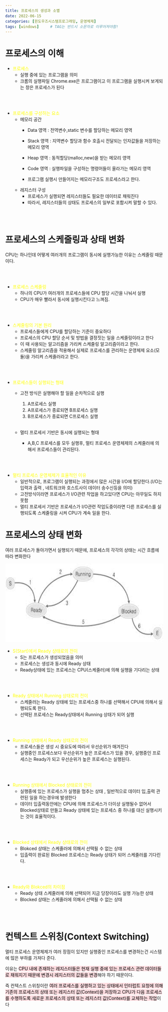 ```yaml
---
title: 프로세스의 생성과 소멸
date: 2022-06-15
categories: [윈도우즈시스템프로그래밍, 운영체제]
tags: [windows]		# TAG는 반드시 소문자로 이루어져야함!
---
```


프로세스의 이해
=========================

* <span style="color:yellow">프로세스</span>
  * 실행 중에 있는 프로그램을 의미
  * 크롬의 실행파일 Chrome.exe은 프로그램이고 이 프로그램을 실행시켜 보게되는 창은 프로세스가 된다

<br><br>

* <span style="color:yellow">프로세스를 구성하는 요소</span>
  * 메모리 공간
    * Data 영역 : 전역변수,static 변수를 할당하는 메모리 영역
    * Stack 영역 : 지역변수 할당과 함수 호출시 전달되는 인자값들을 저장하는 메모리 영역
    * Heap 영역 : 동적할당(malloc,new)을 받는 메모리 영역
    * Code 영역 : 실행파일을 구성하는 명령어들이 올라가는 메모리 영역

    * 프로그램 실행시 만들어지는 메모리구조도 프로세스라고 한다.
  * 레지스터 구성
    * 프로세스가 실행되면 레지스터들도 필요한 데이터로 채워진다
    * 따라서, 레지스터들의 상태도 프로세스의 일부로 포함시켜 말할 수 있다.

<br><br>

프로세스의 스케줄링과 상태 변화
============================
 CPU는 하나인데 어떻게 여러개의 프로그램이 동시에 실행가능한 이유는 스케줄링 때문이다.
 
 <br><br>


* <span style="color:yellow">프로세스 스케줄링</span>
  * 하나의 CPU가 여러개의 프로세스들에 CPU 할당 시간을 나눠서 실행
  * CPU가 매우 빨라서 동시에 실행시킨다고 느껴짐.

<br><br>

* <span style="color:yellow">스케줄링의 기본 원리</span>
  * 프로세스들에게 CPU를 할당하는 기준이 중요하다
  * 프로세스의 CPU 할당 순서 및 방법을 결정짓는 일을 스케줄링이라고 한다
  * 이 때 사용되는 알고리즘을 가리켜 스케줄링 알고리즘이라고 한다.
  * 스케줄링 알고리즘을 적용해서 실제로 프로세스를 관리하는 운영체제 요소(모듈)을 가리켜 스케줄러라고 한다.

<br><br>


* <span style="color:yellow">프로세스들이 실행되는 형태</span>
  * 고전 방식은 실행해야 할 일을 순차적으로 실행
    1.  A프로세스 실행
    2.  A프로세스가 종료되면 B프로세스 실행
    3.  B프로세스가 종료되면 C프로세스 실행  <br><br>
  
  * 멀티 프로세서 기반은 동시에 실행되는 형태
    * A,B,C 프로세스를 모두 실행후, 멀티 프로세스 운영체제의 스케줄러에 의해서 프로세스들이 관리된다.

<br><br>

* <span style="color:yellow">멀티 프로세스 운영체제가 효율적인 이유</span>
  * 일반적으로, 프로그램이 실행되는 과정에서 많은 시간을 I/O에 할당한다.(I/O는 입력과 출력 , 네트워크와 호스트사이 데이터 송수신등을 의미)
  * 고전방식이라면 프로세스가 I/O관련 작업을 하고있다면 CPU는 아무일도 하지 못함
  * 멀티 프로세서 기반은 프로세스가 I/O관련 작업도중이라면 다른 프로세스를 실행되도록 스케줄링을 시켜 CPU가 계속 일을 한다.


프로세스의 상태 변화
============================

여러 프로세스가 돌아가면서 실행되기 때문에, 프로세스의 각각의 상태는 시간 흐름에 따라 변화한다

<p align="center"><img src="../../assets/img/ProcessState.jpg" width = 600 height =250></p>

*  <span style="color:yellow">S(Start)에서 Ready 상태로의 전이</span>
    * S는 프로세스가 생성되었음을 의미
    * 프로세스는 생성과 동시에 Ready 상태
    * Ready상태에 있는 프로세스는 CPU(스케줄러)에 의해 실행을 기다리는 상태

 <br><br>

* <span style="color:yellow">Ready 상태에서 Running 상태로의 전이</span>
    * 스케줄러는 Ready 상태에 있는 프로세스중 하나를 선택해서 CPU에 의해서 실행되도록 한다.
    * 선택된 프로세스는 Ready상태에서 Running 상태가 되어 실행

<br><br>
    
* <span style="color:yellow">Running 상태에서 Ready 상태로의 전이</span>
    * 프로세스들은 생성 시 중요도에 따라서 우선순위가 매겨진다
    * 실행중인 프로세스보다 우선순위가 높은 프로세스가 있을 경우, 실행중인 프로세스는 Ready가 되고 우선순위가 높은 프로세스는 실행된다.

<br><br>

* <span style="color:yellow">Running 상태에서 Blocked 상태로의 전이</span>
    * 실행중에 있는 프로세스가 실행을 멈추는 상태 , 일반적으로 데이터 입,출력 관련된 일을 하는경우에 발생한다
    * 데이터 입출력동안에는 CPU에 의해 프로세스가 더이상 실행될수 없어서 Blocked상태로 만들고 Ready 상태에 있는 프로세스 중 하나를 대신 실행시키는 것이 효율적이다.

<br><br>

* <span style="color:yellow">Blocked 상태에서 Ready 상태로의 전이</span>
    * Blokced 상태는 스케줄러에 의해서 선택될 수 없는 상태
    * 입출력이 완료된 Blocked 프로세스는 Ready  상태가 되어 스케줄러를 기다린다.

<br><br>

* <span style="color:yellow">Ready와 Blokced의 차이점</span>
  * Ready 상태 스케줄러에 의해 선택되어 지금 당장이라도 실행 가능한 상태
  * Blocked 상태는 스케줄러에 의해서 선택될 수 없는 상태


<br><br>

# 컨텍스트 스위칭(Context Switching)

멀티 프로세스 운영체제가 여러 장점이 있지만 실행중인 프로세스를 변경하는건 시스템에 많은 부하를 가져다 준다.

이유는 <mark style='background-color: #ffdce0'>CPU 내에 존재하는 레지스터들은 현재 실행 중에 있는 프로세스 관련 데이터들로 채워지기 때문에 변경시 레지스터의 값들을 변경</mark>해야 하기 때문이다.

즉 컨텍스트 스위칭이란 <mark style='background-color: #ffdce0'>여러 프로세스를 실행하고 있는 상태에서 인터럽트 요청에 의해 기존의 프로세스의 상태 또는 레지스터 값(Context)을 저장하고 CPU가 다음 프로세스를 수행하도록 새로운 프로세스의 상태 또는 레지스터 값(Context)를 교체하는 작업</mark>이다

